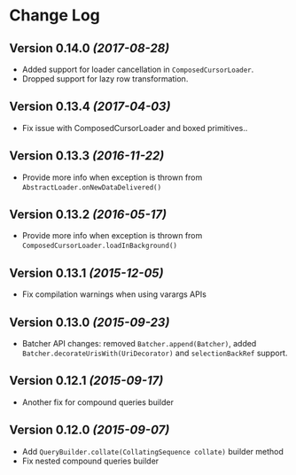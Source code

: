 Change Log
==========

Version 0.14.0 *(2017-08-28)*
----------------------------

 * Added support for loader cancellation in `ComposedCursorLoader`.
 * Dropped support for lazy row transformation.

Version 0.13.4 *(2017-04-03)*
----------------------------

 * Fix issue with ComposedCursorLoader and boxed primitives..

Version 0.13.3 *(2016-11-22)*
----------------------------

 * Provide more info when exception is thrown from `AbstractLoader.onNewDataDelivered()`

Version 0.13.2 *(2016-05-17)*
----------------------------

 * Provide more info when exception is thrown from `ComposedCursorLoader.loadInBackground()`

Version 0.13.1 *(2015-12-05)*
----------------------------

 * Fix compilation warnings when using varargs APIs

Version 0.13.0 *(2015-09-23)*
----------------------------

 * Batcher API changes: removed `Batcher.append(Batcher)`, added `Batcher.decorateUrisWith(UriDecorator)` and `selectionBackRef` support.

Version 0.12.1 *(2015-09-17)*
----------------------------

 * Another fix for compound queries builder

Version 0.12.0 *(2015-09-07)*
----------------------------

 * Add `QueryBuilder.collate(CollatingSequence collate)` builder method
 * Fix nested compound queries builder
